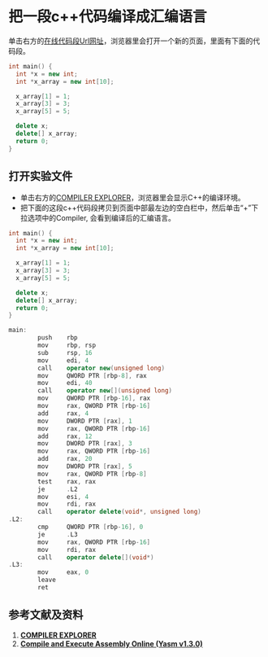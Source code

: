 # 把一段c++代码编译成汇编语言

单击右方的[在线代码段Url网址](http://www.pythontutor.com/cpp.html#code=int%20main%28%29%20%7B%0A%20%20int%20*x%20%3D%20new%20int%3B%0A%20%20int%20*x_array%20%3D%20new%20int%5B10%5D%3B%0A%0A%20%20x_array%5B1%5D%20%3D%201%3B%0A%20%20x_array%5B3%5D%20%3D%203%3B%0A%20%20x_array%5B5%5D%20%3D%205%3B%0A%0A%20%20delete%20x%3B%0A%20%20delete%5B%5D%20x_array%3B%0A%20%20return%200%3B%0A%7D&curInstr=0&mode=display&origin=opt-frontend.js&py=cpp_g%2B%2B9.3.0&rawInputLstJSON=%5B%5D)，浏览器里会打开一个新的页面，里面有下面的代码段。

```c++
int main() {
  int *x = new int;
  int *x_array = new int[10];

  x_array[1] = 1;
  x_array[3] = 3;
  x_array[5] = 5;

  delete x;
  delete[] x_array;
  return 0;
}
```

## 打开实验文件

- 单击右方的[COMPILER EXPLORER](https://godbolt.org/)，浏览器里会显示C++的编译环境。
- 把下面的这段c++代码段拷贝到页面中部最左边的空白栏中，然后单击“+”下拉选项中的Compiler, 会看到编译后的汇编语言。

```c++
int main() {
  int *x = new int;
  int *x_array = new int[10];

  x_array[1] = 1;
  x_array[3] = 3;
  x_array[5] = 5;

  delete x;
  delete[] x_array;
  return 0;
}
```

```c++
main:
        push    rbp
        mov     rbp, rsp
        sub     rsp, 16
        mov     edi, 4
        call    operator new(unsigned long)
        mov     QWORD PTR [rbp-8], rax
        mov     edi, 40
        call    operator new[](unsigned long)
        mov     QWORD PTR [rbp-16], rax
        mov     rax, QWORD PTR [rbp-16]
        add     rax, 4
        mov     DWORD PTR [rax], 1
        mov     rax, QWORD PTR [rbp-16]
        add     rax, 12
        mov     DWORD PTR [rax], 3
        mov     rax, QWORD PTR [rbp-16]
        add     rax, 20
        mov     DWORD PTR [rax], 5
        mov     rax, QWORD PTR [rbp-8]
        test    rax, rax
        je      .L2
        mov     esi, 4
        mov     rdi, rax
        call    operator delete(void*, unsigned long)
.L2:
        cmp     QWORD PTR [rbp-16], 0
        je      .L3
        mov     rax, QWORD PTR [rbp-16]
        mov     rdi, rax
        call    operator delete[](void*)
.L3:
        mov     eax, 0
        leave
        ret
```

## 参考文献及资料

1. [**COMPILER EXPLORER**](https://godbolt.org/)
2. [**Compile and Execute Assembly Online (Yasm v1.3.0)**](https://www.tutorialspoint.com/compile_yasm_online.php)



